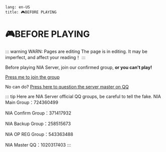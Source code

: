 ```
lang: en-US
title: 🎮BEFORE PLAYING
```

# 🎮BEFORE PLAYING

::: warning WARN: Pages are editing The page is in editing. It may be imperfect, and affect your reading！  :::

Before playing NIA Server, join our confirmed group, **or you can't play!**

[Press me to join the group](https://jq.qq.com/?_wv=1027&k=qsGBYtfP)

No can do? [Press here to question the server master on QQ](https://qm.qq.com/cgi-bin/qm/qr?k=7mnlY_HJbyNa8zZ94amitHNMmayXDyHS&noverify=0&personal_qrcode_source=4)

::: tip Here are NIA Server official QQ groups, be careful to tell the fake.  NIA Main Group：724360499

NIA Confirm Group：371417932

NIA Backup Group：258515673

NIA OP REG Group：543363488

NIA Master QQ：1020317403 :::
